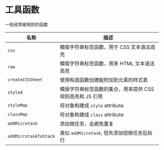 # 工具函数

一些经常被用到的函数

| 名称                  | 描述                                                      |
| --------------------- | --------------------------------------------------------- |
| `css`                 | 模版字符串标签函数，用于 CSS 文本语法高亮                 |
| `raw`                 | 模版字符串标签函数，用来 HTML 文本语法高亮                |
| `createCSSSheet`      | 使用构造函数创建能附加到元素的样式表                      |
| `styled`              | 模版字符串标签函数的集合，用来提供 CSS 规则高亮和 JS 引用 |
| `styleMap`            | 将对象构建成 `style` attribute                            |
| `classMap`            | 将对象构建成 `class` attribute                            |
| `addMicrotask`        | 添加微任务，会避免重复                                    |
| `addMicrotaskToStack` | 类似 `addMicrotask`, 但先添加但微任务后执行               |
